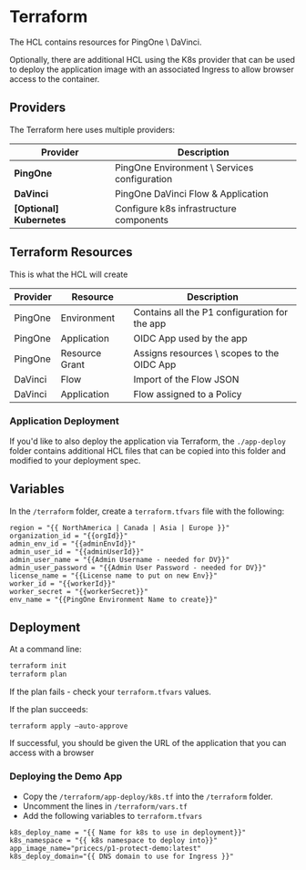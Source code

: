# Terraform

The HCL contains resources for PingOne \ DaVinci.  

Optionally, there are additional HCL using the K8s provider that can be used to deploy the application image with an associated Ingress to allow browser access to the container.

## Providers

The Terraform here uses multiple providers:

| Provider | Description |
| --- | --- |
| **PingOne** | PingOne Environment \ Services configuration |
| **DaVinci** | PingOne DaVinci Flow & Application |
| **[Optional] Kubernetes** | Configure k8s infrastructure components |

## Terraform Resources

This is what the HCL will create

| Provider | Resource | Description |
| --- | --- | --- |
| PingOne | Environment | Contains all the P1 configuration for the app |
| PingOne | Application | OIDC App used by the app |
| PingOne | Resource Grant | Assigns resources \ scopes to the OIDC App |
| DaVinci | Flow | Import of the Flow JSON |
| DaVinci | Application | Flow assigned to a Policy |

### Application Deployment

If you'd like to also deploy the application via Terraform, the `./app-deploy` folder contains additional HCL files that can be copied into this folder and modified to your deployment spec.

## Variables

In the `/terraform` folder, create a `terraform.tfvars` file with the following:

```hcl
region = "{{ NorthAmerica | Canada | Asia | Europe }}"
organization_id = "{{orgId}}"
admin_env_id = "{{adminEnvId}}"
admin_user_id = "{{adminUserId}}"
admin_user_name = "{{Admin Username - needed for DV}}"
admin_user_password = "{{Admin User Password - needed for DV}}"
license_name = "{{License name to put on new Env}}"
worker_id = "{{workerId}}"
worker_secret = "{{workerSecret}}"
env_name = "{{PingOne Environment Name to create}}"
```

## **Deployment**

At a command line:

```zsh
terraform init
terraform plan
```

If the plan fails - check your `terraform.tfvars` values.

If the plan succeeds:

```hcl
terraform apply —auto-approve
````

If successful, you should be given the URL of the application that you can access with a browser

### **Deploying the Demo App**

* Copy the `/terraform/app-deploy/k8s.tf` into the `/terraform` folder.
* Uncomment the lines in `/terraform/vars.tf`
* Add the following variables to `terraform.tfvars`

```hcl
k8s_deploy_name = "{{ Name for k8s to use in deployment}}"
k8s_namespace = "{{ k8s namespace to deploy into}}"
app_image_name="pricecs/p1-protect-demo:latest"
k8s_deploy_domain="{{ DNS domain to use for Ingress }}"
```
